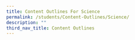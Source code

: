 ```yaml
---
title: Content Outlines For Science
permalink: /students/Content-Outlines/Science/
description: ""
third_nav_title: Content Outlines
---
```

